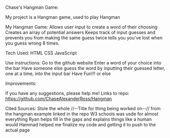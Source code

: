 Chase's Hangman Game:

My project is a Hangman game, used to play Hangman

My Hangman Game:
Allows user input to create a word of their choosing 
Creates an array of potential answers
Keeps track of input guesses and prevents you from making the same guess twice
tells you you've lost when you guess wrong 8 times.

Tech Used: 
HTML
CSS
JavaScript

Use instructions:
Go to the github website
Enter a word of your choice into the bar
Have someone else guess the word by inputting their guessed letter, one at a time, into the input bar
Have Fun!!! or else

Improvements:

If you have any suggestions, please help me!
Links to repo:
https://github.com/ChaseAlexanderRoss/Hangman



Cited Sources:
Stole the whole //--Title for thing being worked on--// from the hangman example linked in the repo
W3 schools was usde for almost everything
Ryan helps fill in the gaps and explains things like a human would 
Hammad helped me finalize my code and getting it to push to the actual page


